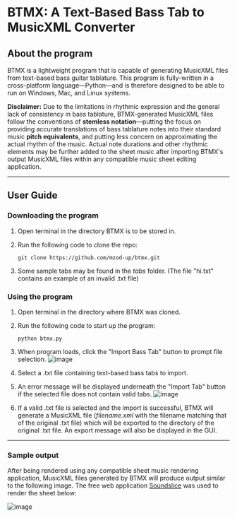 # BTMX: A Text-Based Bass Tab to MusicXML Converter

## About the program

BTMX is a lightweight program that is capable of generating MusicXML files from text-based bass guitar tablature. This program is fully-written in a cross-platform language—Python—and is therefore designed to be able to run on Windows, Mac, and Linux systems.

**Disclaimer:** Due to the limitations in rhythmic expression and the general lack of consistency in bass tablature, BTMX-generated MusicXML files follow the conventions of **stemless notation**—putting the focus on providing accurate translations of bass tablature notes into their standard music **pitch equivalents**, and putting less concern on approximating the actual rhythm of the music. Actual note durations and other rhythmic elements may be further added to the sheet music after importing BTMX's output MusicXML files within any compatible music sheet editing application.

---

## User Guide

### Downloading the program

1.  Open terminal in the directory BTMX is to be stored in.
2.  Run the following code to clone the repo:

    ```
    git clone https://github.com/mzod-up/btmx.git
    ```

3.  Some sample tabs may be found in the _tabs_ folder. (The file "hi.txt" contains an example of an invalid .txt file)

### Using the program

1. Open terminal in the directory where BTMX was cloned.
2. Run the following code to start up the program:

   ```
   python btmx.py
   ```

3. When program loads, click the "Import Bass Tab" button to prompt file selection.
![image](https://github.com/mzod-up/btmx/assets/91300690/67c37150-5049-4057-911a-2765e7509e18)
4. Select a .txt file containing text-based bass tabs to import.
5. An error message will be displayed underneath the "Import Tab" button if the selected file does not contain valid tabs.
![image](https://github.com/mzod-up/btmx/assets/91300690/730b6e10-6dcc-4f50-8853-7858c9f15d01)
6. If a valid .txt file is selected and the import is successful, BTMX will generate a MusicXML file (*filename.xml* with the filename matching that of the original .txt file) which will be exported to the directory of the original .txt file. An export message will also be displayed in the GUI.

---

### Sample output

After being rendered using any compatible sheet music rendering application, MusicXML files generated by BTMX will produce output similar to the following image. The free web application [Soundslice](https://www.soundslice.com) was used to render the sheet below:


![image](https://github.com/mzod-up/btmx/assets/91300690/8320ffde-ba3b-4e0f-82c4-1f9e8c8d945d)
